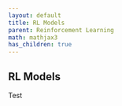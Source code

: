 ```yaml
---
layout: default
title: RL Models
parent: Reinforcement Learning
math: mathjax3
has_children: true
---
```


## RL Models

Test
